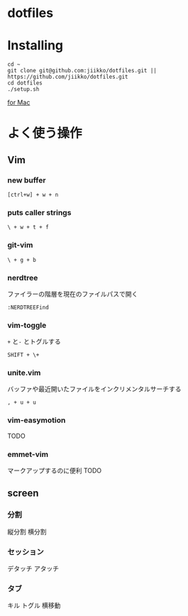 dotfiles
========

# Installing

```
cd ~
git clone git@github.com:jiikko/dotfiles.git || https://github.com/jiikko/dotfiles.git
cd dotfiles
./setup.sh
```

[for Mac](./mac "for Mac")

# よく使う操作
## Vim
### new buffer
```
[ctrl+w] + w + n
```
### puts caller strings
```
\ + w + t + f
```

### git-vim
```
\ + g + b
```

### nerdtree
ファイラーの階層を現在のファイルパスで開く
```
:NERDTREEFind
```

### vim-toggle
`+` と`-` とトグルする
```
SHIFT + \+
```

### unite.vim
バッファや最近開いたファイルをインクリメンタルサーチする
```
, + u + u
```

### vim-easymotion
TODO

### emmet-vim
マークアップするのに便利
TODO

## screen
### 分割
縦分割
横分割

### セッション
デタッチ
アタッチ

### タブ
キル
トグル
横移動
